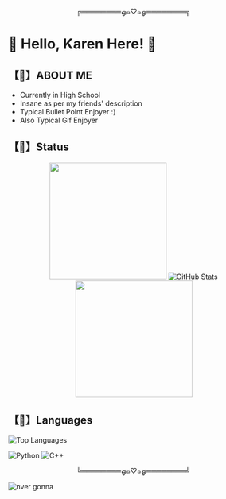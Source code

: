 <p align="center">
  ╔════════ஓ๑♡๑ஓ════════╗
<p/>

# 🌸 Hello, Karen Here! 🌸 

## 【🌺】ABOUT ME 
- Currently in High School
- Insane as per my friends' description
- Typical Bullet Point Enjoyer :)
- Also Typical Gif Enjoyer

## 【🌷】Status
<div style="text-align: center;">
  <img src="https://media.giphy.com/media/v1.Y2lkPTc5MGI3NjExMzdmOXR6a2UzY2txandpdDU4c202MGlycXQyaWowdTNkNDA4eWdqdyZlcD12MV9pbnRlcm5hbF9naWZfYnlfaWQmY3Q9cw/Wf9dyOrB0nGJn5FIYf/giphy.gif" height="235">
  <img src="https://github-readme-stats.vercel.app/api?username=lilyturfss&show_icons=true&theme=omni&custom_title=GitHub+Stats" alt="GitHub Stats">
  <img src="https://media.giphy.com/media/v1.Y2lkPTc5MGI3NjExc3FpZXIzNHIzbDF3MWdvYXFmbmFyOHBwemppMTU1cmY5MmV6ZGljYyZlcD12MV9pbnRlcm5hbF9naWZfYnlfaWQmY3Q9cw/3YAxVrJrjWIeeADRM7/giphy.gif" height="235">
</div>

## 【🌺】Languages
  ![Top Languages](https://github-readme-stats.vercel.app/api/top-langs/?username=lilyturfss&layout=compact&theme=omni&langs_count=6&card_width=445)

<div class="space">
</div>

![Python](https://img.shields.io/badge/Python-green?style=for-the-badge&logo=python&logoColor=white) 
![C++](https://img.shields.io/badge/C++-blue?style=for-the-badge&logo=cplusplus&logoColor=white)

<p align="center">
  ╚════════ஓ๑♡๑ஓ════════╝
<p/>

<div class="space">
</div>
<div class="space">
</div>

![nver gonna](https://media.giphy.com/media/v1.Y2lkPTc5MGI3NjExam1wbXBiY3V1NWwydmJncHB1ZHpxYnNxZHk5bnc3d3Bxbm5yZnVsayZlcD12MV9pbnRlcm5hbF9naWZfYnlfaWQmY3Q9Zw/Vuw9m5wXviFIQ/giphy.gif)


